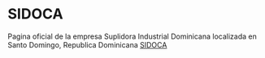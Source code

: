 # SIDOCA
Pagina oficial de la empresa Suplidora Industrial Dominicana localizada en Santo Domingo, Republica Dominicana
[SIDOCA](sidoca.herokuapp.com)

